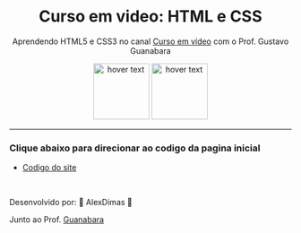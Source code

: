<h1 align="center">Curso em video: HTML e CSS</h1>
<p align="center">Aprendendo HTML5 e CSS3 no canal <a href="https://www.youtube.com/c/CursoemV%C3%ADdeo">Curso em vídeo</a> com o Prof. Gustavo Guanabara</p>

<p align="center"><img src="https://user-images.githubusercontent.com/84051161/136304704-379ba373-5430-4982-a898-c80cc9d9a148.png" width="100" title="hover text">
<img src="https://user-images.githubusercontent.com/84051161/136304815-7fc0a6f8-c266-4b88-8f02-c29c46e9168b.png" width="100" title="hover text"></p>

<hr>
  
  <h3>Clique abaixo para direcionar ao codigo da pagina inicial</h3>
	<ul>
		<li><a href="curso-html5-pacote01/projeto-glass-html5/index.html">Codigo do site</a></li>
	</ul>
<br>
<p>Desenvolvido por: 🎯 AlexDimas 🎯</p>
<p>Junto ao Prof. <a href="https://github.com/gustavoguanabara">Guanabara</a></p>
